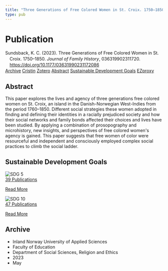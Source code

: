 ```yaml
---
title: "Three Generations of Free Colored Women in St. Croix. 1750–1850"
type: pub
---
```

<h1>Publication</h1>
<article id="csl-bib-container-87LI9IIR" class="csl-bib-container">
  <div class="csl-bib-body" style="line-height: 1.35; padding-left: 1em; text-indent:-1em;">
  <div class="csl-entry">Sundsback, K. C. (2023). Three Generations of Free Colored Women in St. Croix. 1750&#x2013;1850. <i>Journal of Family History</i>, 036319902311720. <a href="https://doi.org/10.1177/03631990231172086">https://doi.org/10.1177/03631990231172086</a></div>
</div>
  <div class="csl-bib-buttons">
    <a href="#taxonomy-article-87LI9IIR" class="csl-bib-button">Archive</a>
    <a href="https://app.cristin.no/results/show.jsf?id=2148920" alt="Cristin URL" class="csl-bib-button">Cristin</a>
    <a href="http://zotero.org/groups/5022929/items/87LI9IIR" alt="Zotero URL" class="csl-bib-button">Zotero</a>
    <a href="#abstract-article-87LI9IIR" class="csl-bib-button">Abstract</a>
    <a href="#sdg-article-87LI9IIR" class="csl-bib-button">Sustainable Development Goals</a>
    <a href="http://ezproxy.inn.no/login?url=https://doi.org/10.1177/03631990231172086" class="csl-bib-button">EZproxy</a>
  </div>
  <div id="csl-bib-meta-container-87LI9IIR"></div>
</article>
<div id="csl-bib-meta-87LI9IIR" class="csl-bib-meta">
  <article id="abstract-article-87LI9IIR" class="abstract-article">
    <h1>Abstract</h1>
    This paper explores the lives and agency of three generations free colored women on St. Croix, an island in the Danish-Norwegian West-Indies from the period 1760–1850. Different social strategies these women adopted in finding and defining their identities in a racially prejudiced society and how their social networks and family bonds affected their choices and lives have been studied. By applying a combination of prosopography and microhistory, new insights, and perspectives of free colored women's agency is gained. This paper suggests that free women of color were resourceful and independent and consciously employed complex social practices to climb the social ladder.
  </article>
  <article id="sdg-article-87LI9IIR" class="sdg-article">
    <h1>Sustainable Development Goals</h1>
    <div class="sdg-container"><div id="sdg5" class="sdg">
<img src="{{< params subfolder >}}images/sdg/sdg05_en.png" class="image" alt="SDG 5">
<div class="sdg-overlay">
<a href="{{< params subfolder >}}en/archive/?sdg=5#archive" class="sdg-publication-count"><span>39</span> Publications</a>
<p><a href="https://sdgs.un.org/goals/goal5" class="sdg-read-more">Read More</a></p>
</div>
</div> <div id="sdg10" class="sdg">
<img src="{{< params subfolder >}}images/sdg/sdg10_en.png" class="image" alt="SDG 10">
<div class="sdg-overlay">
<a href="{{< params subfolder >}}en/archive/?sdg=10#archive" class="sdg-publication-count"><span>47</span> Publications</a>
<p><a href="https://sdgs.un.org/goals/goal10" class="sdg-read-more">Read More</a></p>
</div>
</div></div>
  </article>
  <article id="taxonomy-article-87LI9IIR" class="taxonomy-article">
    <h1>Archive</h1>
    <ul>
      <li>Inland Norway University of Applied Sciences</li>
      <li>Faculty of Education</li>
      <li>Department of Social Sciences, Religion and Ethics</li>
      <li>2023</li>
      <li>May</li>
    </ul>
  </article>
</div>
